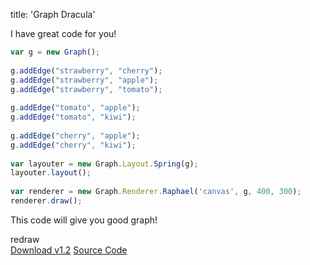 title: 'Graph Dracula'

I have great code for you!

``` js
var g = new Graph();
 
g.addEdge("strawberry", "cherry");
g.addEdge("strawberry", "apple");
g.addEdge("strawberry", "tomato");
 
g.addEdge("tomato", "apple");
g.addEdge("tomato", "kiwi");
 
g.addEdge("cherry", "apple");
g.addEdge("cherry", "kiwi");
 
var layouter = new Graph.Layout.Spring(g);
layouter.layout();
 
var renderer = new Graph.Renderer.Raphael('canvas', g, 400, 300);
renderer.draw();
```

This code will give you good graph!

<div id='canvas'></div>
<a class='button' id='redraw'>redraw</a>

<div class='button_bar'>
<a href='/download' class='button'>Download v1.2</a>
<a href='/download' class='button alternative'>Source Code</a>
</div>
